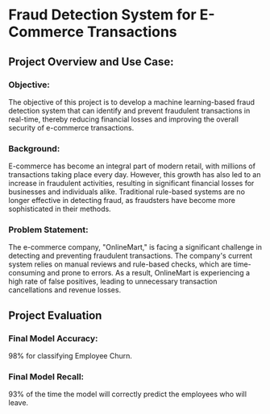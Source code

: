 # Fraud Detection System for E-Commerce Transactions

## Project Overview and Use Case:

### Objective:

The objective of this project is to develop a machine learning-based fraud detection system that can identify and prevent fraudulent transactions in real-time, thereby reducing financial losses and improving the overall security of e-commerce transactions.

### Background:

E-commerce has become an integral part of modern retail, with millions of transactions taking place every day. However, this growth has also led to an increase in fraudulent activities, resulting in significant financial losses for businesses and individuals alike. Traditional rule-based systems are no longer effective in detecting fraud, as fraudsters have become more sophisticated in their methods.

### Problem Statement:

The e-commerce company, "OnlineMart," is facing a significant challenge in detecting and preventing fraudulent transactions. The company's current system relies on manual reviews and rule-based checks, which are time-consuming and prone to errors. As a result, OnlineMart is experiencing a high rate of false positives, leading to unnecessary transaction cancellations and revenue losses.

## Project Evaluation
### Final Model Accuracy:

98% for classifying Employee Churn.
### Final Model Recall:

93% of the time the model will correctly predict the employees who will leave.
